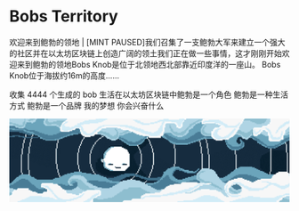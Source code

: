 # Bobs Territory

欢迎来到鲍勃的领地 | [MINT PAUSED]我们召集了一支鲍勃大军来建立一个强大的社区并在以太坊区块链上创造广阔的领土我们正在做一些事情，这才刚刚开始欢迎来到鲍勃的领地Bobs Knob是位于北领地西北部靠近印度洋的一座山。 Bobs Knob位于海拔约16m的高度......

收集 4444 个生成的 bob 生活在以太坊区块链中鲍勃是一个角色
鲍勃是一种生活方式
鲍勃是一个品牌
我的梦想
你会兴奋什么

![nft](微信截图_20220826115650.png)

